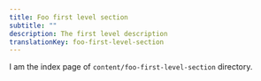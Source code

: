 ```yaml
---
title: Foo first level section
subtitle: ""
description: The first level description
translationKey: foo-first-level-section
---
```


I am the index page of `content/foo-first-level-section` directory.
